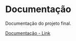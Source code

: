 # Documentação

Documentação do projeto final.

<a href="https://docs.google.com/document/d/16-m6mtdJQk8bVmq5uDekGb9AyEpeURVB_9coqag6zPI/edit?usp=sharing" target="_blank">Documentação - Link </a>
